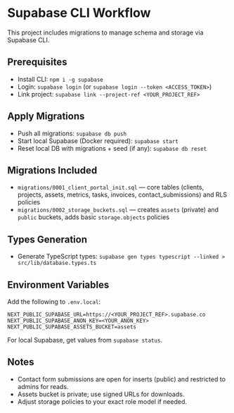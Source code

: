 # Supabase CLI Workflow

This project includes migrations to manage schema and storage via Supabase CLI.

## Prerequisites
- Install CLI: `npm i -g supabase`
- Login: `supabase login` (or `supabase login --token <ACCESS_TOKEN>`)
- Link project: `supabase link --project-ref <YOUR_PROJECT_REF>`

## Apply Migrations
- Push all migrations: `supabase db push`
- Start local Supabase (Docker required): `supabase start`
- Reset local DB with migrations + seed (if any): `supabase db reset`

## Migrations Included
- `migrations/0001_client_portal_init.sql` — core tables (clients, projects, assets, metrics, tasks, invoices, contact_submissions) and RLS policies
- `migrations/0002_storage_buckets.sql` — creates `assets` (private) and `public` buckets, adds basic `storage.objects` policies

## Types Generation
- Generate TypeScript types: `supabase gen types typescript --linked > src/lib/database.types.ts`

## Environment Variables
Add the following to `.env.local`:
```
NEXT_PUBLIC_SUPABASE_URL=https://<YOUR_PROJECT_REF>.supabase.co
NEXT_PUBLIC_SUPABASE_ANON_KEY=<YOUR_ANON_KEY>
NEXT_PUBLIC_SUPABASE_ASSETS_BUCKET=assets
```
For local Supabase, get values from `supabase status`.

## Notes
- Contact form submissions are open for inserts (public) and restricted to admins for reads.
- Assets bucket is private; use signed URLs for downloads.
- Adjust storage policies to your exact role model if needed.